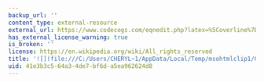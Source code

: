 ```yaml
---
backup_url: ''
content_type: external-resource
external_url: https://www.codecogs.com/eqnedit.php?latex=%5Coverline%7BY_C%7D%3D0.58#0
has_external_license_warning: true
is_broken: ''
license: https://en.wikipedia.org/wiki/All_rights_reserved
title: '![](file:///C:/Users/CHERYL~1/AppData/Local/Temp/msohtmlclip1/01/clip_image028.gif)'
uid: 41e3b3c5-64a3-4de7-bf6d-a5ea962624d8
---
```

